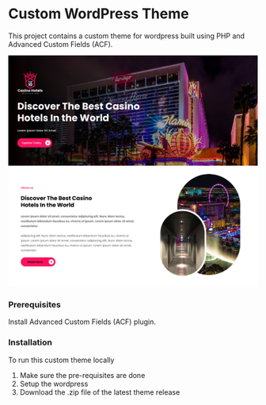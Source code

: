 # Custom WordPress Theme

This project contains a custom theme for wordpress built using PHP and Advanced Custom Fields (ACF).

![Theme front page](https://github.com/AartiKhunti/custom-wordpress-theme/blob/main/screenshot.png)

### Prerequisites

Install Advanced Custom Fields (ACF) plugin.

### Installation

To run this custom theme locally

1. Make sure the pre-requisites are done
2. Setup the wordpress 
3. Download the .zip file of the latest theme release
